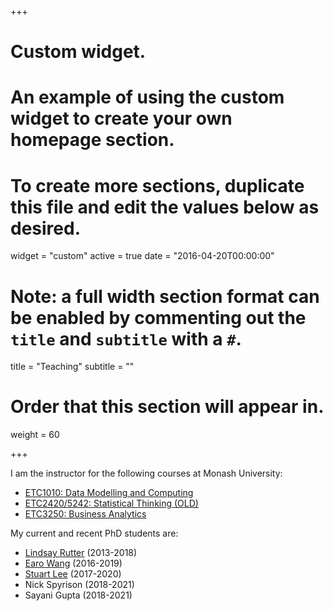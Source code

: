 +++
# Custom widget.
# An example of using the custom widget to create your own homepage section.
# To create more sections, duplicate this file and edit the values below as desired.
widget = "custom"
active = true
date = "2016-04-20T00:00:00"

# Note: a full width section format can be enabled by commenting out the `title` and `subtitle` with a `#`.
title = "Teaching"
subtitle = ""

# Order that this section will appear in.
weight = 60

+++

I am the instructor for the following courses at Monash University:

- [ETC1010: Data Modelling and Computing](https://dmac.dicook.org)
- [ETC2420/5242: Statistical Thinking (OLD)](https://st.netlify.com)
- [ETC3250: Business Analytics](https://monba.dicook.org)

My current and recent PhD students are:

- [Lindsay Rutter](https://github.com/lrutter) (2013-2018)
- [Earo Wang](https://earo.me) (2016-2019)
- [Stuart Lee](https://github.com/sa-lee) (2017-2020)
- Nick Spyrison (2018-2021)
- Sayani Gupta (2018-2021)


